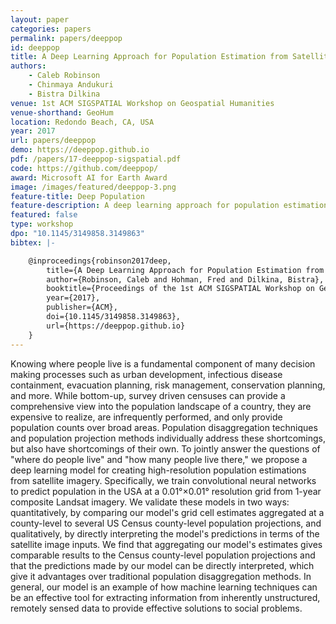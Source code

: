 ```yaml
---
layout: paper
categories: papers
permalink: papers/deeppop
id: deeppop
title: A Deep Learning Approach for Population Estimation from Satellite Imagery
authors:
    - Caleb Robinson
    - Chinmaya Andukuri
    - Bistra Dilkina
venue: 1st ACM SIGSPATIAL Workshop on Geospatial Humanities
venue-shorthand: GeoHum
location: Redondo Beach, CA, USA
year: 2017
url: papers/deeppop
demo: https://deeppop.github.io
pdf: /papers/17-deeppop-sigspatial.pdf
code: https://github.com/deeppop/
award: Microsoft AI for Earth Award
image: /images/featured/deeppop-3.png
feature-title: Deep Population
feature-description: A deep learning approach for population estimation from satellite imagery
featured: false
type: workshop
dpo: "10.1145/3149858.3149863"
bibtex: |-

    @inproceedings{robinson2017deep,
        title={A Deep Learning Approach for Population Estimation from Satellite Imagery},
        author={Robinson, Caleb and Hohman, Fred and Dilkina, Bistra},
        booktitle={Proceedings of the 1st ACM SIGSPATIAL Workshop on Geospatial Humanities},
        year={2017},
        publisher={ACM},
        doi={10.1145/3149858.3149863},
        url={https://deeppop.github.io}
    }
---
```


Knowing where people live is a fundamental component of many decision making processes such as urban development, infectious disease containment, evacuation planning, risk management, conservation planning, and more.
While bottom-up, survey driven censuses can provide a comprehensive view into the population landscape of a country, they are expensive to realize, are infrequently performed, and only provide population counts over broad areas.
Population disaggregation techniques and population projection methods individually address these shortcomings, but also have shortcomings of their own.
To jointly answer the questions of "where do people live" and "how many people live there," we propose a deep learning model for creating high-resolution population estimations from satellite imagery.
Specifically, we train convolutional neural networks to predict population in the USA at a 0.01°×0.01° resolution grid from 1-year composite Landsat imagery.
We validate these models in two ways: quantitatively, by comparing our model's grid cell estimates aggregated at a county-level to several US Census county-level population projections, and qualitatively, by directly interpreting the model's predictions in terms of the satellite image inputs.
We find that aggregating our model's estimates gives comparable results to the Census county-level population projections and that the predictions made by our model can be directly interpreted, which give it advantages over traditional population disaggregation methods. In general, our model is an example of how machine learning techniques can be an effective tool for extracting information from inherently unstructured, remotely sensed data to provide effective solutions to social problems.